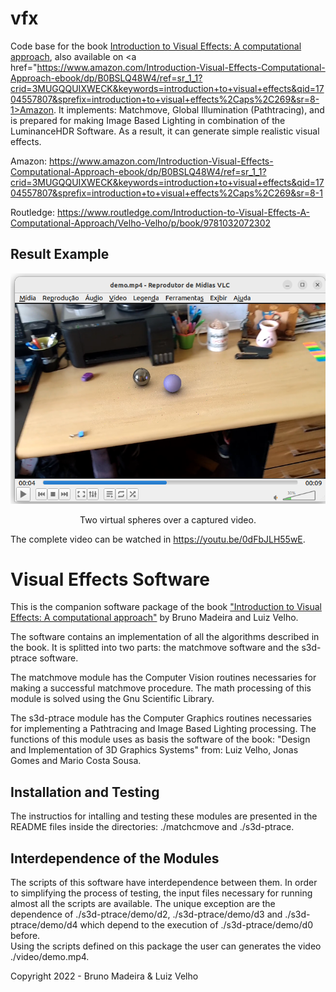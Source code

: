 # vfx
Code base for the book <a href="https://www.routledge.com/Introduction-to-Visual-Effects-A-Computational-Approach/Velho-Velho/p/book/9781032072302">Introduction to Visual Effects: A computational approach</a>, also available on <a href="https://www.amazon.com/Introduction-Visual-Effects-Computational-Approach-ebook/dp/B0BSLQ48W4/ref=sr_1_1?crid=3MUGQQUIXWECK&keywords=introduction+to+visual+effects&qid=1704557807&sprefix=introduction+to+visual+effects%2Caps%2C269&sr=8-1>Amazon</a>. It implements: Matchmove, Global Illumination (Pathtracing), and is prepared for making Image Based Lighting in combination of the LuminanceHDR Software. As a result, it can generate simple realistic visual effects.

Amazon: https://www.amazon.com/Introduction-Visual-Effects-Computational-Approach-ebook/dp/B0BSLQ48W4/ref=sr_1_1?crid=3MUGQQUIXWECK&keywords=introduction+to+visual+effects&qid=1704557807&sprefix=introduction+to+visual+effects%2Caps%2C269&sr=8-1

Routledge: https://www.routledge.com/Introduction-to-Visual-Effects-A-Computational-Approach/Velho-Velho/p/book/9781032072302


Result Example
-------------------------
<p align="center"><img src="demo.png"></center></p>
<p align="center">Two virtual spheres over a captured video.</p>

The complete video can be watched in <a href="https://youtu.be/0dFbJLH55wE">https://youtu.be/0dFbJLH55wE</a>.

Visual Effects Software
=======================

This is the companion software package of the book  <a href="https://www.routledge.com/Introduction-to-Visual-Effects-A-Computational-Approach/Velho-Velho/p/book/9781032072302">
"Introduction to Visual Effects: A computational approach"</a> 
by Bruno Madeira and Luiz Velho.

The software contains an implementation of all the
algorithms described in the book.
It is splitted into two parts: the matchmove software
and the s3d-ptrace software.

The matchmove module has the Computer Vision routines
necessaries for making a successful matchmove procedure. 
The math processing of this module is solved using the 
Gnu Scientific Library.

The s3d-ptrace module has the Computer Graphics routines necessaries
for implementing a Pathtracing and Image Based Lighting processing.
The functions of this module uses as basis the software of the book:
"Design and Implementation of 3D Graphics Systems" from: Luiz Velho,
Jonas Gomes and Mario Costa Sousa.  

Installation and Testing
----------------------------

The instructios for intalling and testing these modules are presented
in the README files inside the directories: ./matchcmove and ./s3d-ptrace.

Interdependence of the Modules
------------------------------

The scripts of this software have interdependence between them.
In order to simplifying the process of testing, the
input files necessary for running almost all the scripts are available.
The unique exception are the dependence of 
./s3d-ptrace/demo/d2, ./s3d-ptrace/demo/d3 and ./s3d-ptrace/demo/d4
 which depend to the execution of ./s3d-ptrace/demo/d0 before.  
Using the scripts defined on this package the user can generates
 the video ./video/demo.mp4.
 
Copyright 2022 - Bruno Madeira & Luiz Velho

